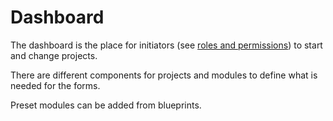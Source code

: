 # Dashboard

The dashboard is the place for initiators (see [roles and permissions](./docs/roles_and_permissions.md)) to start and change projects.

There are different components for projects and modules to define what is needed for the forms.

Preset modules can be added from blueprints.

